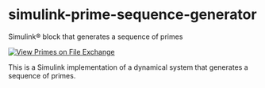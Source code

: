 # simulink-prime-sequence-generator
Simulink&reg; block that generates a sequence of primes

[![View Primes on File Exchange](https://www.mathworks.com/matlabcentral/images/matlab-file-exchange.svg)](https://www.mathworks.com/matlabcentral/fileexchange/31026-primes)

This is a Simulink implementation of a dynamical system that generates a sequence of primes.
